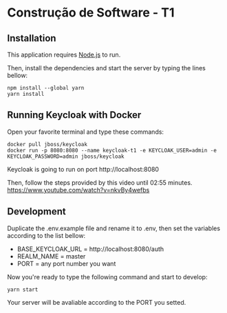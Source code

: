 # Construção de Software - T1

## Installation

This application requires [Node.js](https://nodejs.org/) to run.

Then, install the dependencies and start the server by typing the lines bellow:

```
npm install --global yarn
yarn install
```

## Running Keycloak with Docker

Open your favorite terminal and type these commands:

```
docker pull jboss/keycloak
docker run -p 8080:8080 --name keycloak-t1 -e KEYCLOAK_USER=admin -e KEYCLOAK_PASSWORD=admin jboss/keycloak
```

Keycloak is going to run on port http://localhost:8080

Then, follow the steps provided by this video until 02:55 minutes.
https://www.youtube.com/watch?v=nkvBy4wefbs

## Development

Duplicate the .env.example file and rename it to .env, then set the variables according to the list bellow:

- BASE_KEYCLOAK_URL = http://localhost:8080/auth
- REALM_NAME = master
- PORT = any port number you want

Now you're ready to type the following command and start to develop:

```
yarn start
```

Your server will be avaliable according to the PORT you setted.